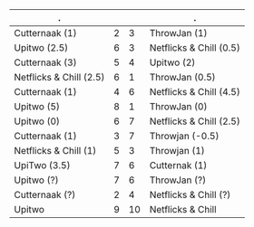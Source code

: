 | .                       |     |     | .                       |
|-------------------------|-----|-----|-------------------------|
| Cutternaak (1)          | 2   | 3   | ThrowJan (1)            |
| Upitwo (2.5)            | 6   | 3   | Netflicks & Chill (0.5) |
| Cutternaak (3)          | 5   | 4   | Upitwo (2)              |
| Netflicks & Chill (2.5) | 6   | 1   | ThrowJan (0.5)          |
| Cutternaak (1)          | 4   | 6   | Netflicks & Chill (4.5) |
| Upitwo (5)              | 8   | 1   | ThrowJan (0)            |
| Upitwo (0)              | 6   | 7   | Netflicks & Chill (2.5) |
| Cutternaak (1)          | 3   | 7   | Throwjan (-0.5)         |
| Netflicks & Chill (1)   | 5   | 3   | Throwjan (1)            |
| UpiTwo (3.5)            | 7   | 6   | Cutternak (1)           |
| Upitwo (?)              | 7   | 6   | ThrowJan (?)            |
| Cutternaak (?)          | 2   | 4   | Netflicks & Chill (?)   |
| Upitwo                  | 9   | 10  | Netflicks & Chill       |
